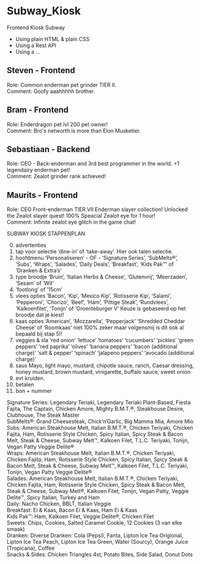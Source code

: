 # Subway_Kiosk
Frontend Kiosk Subway

- Using plain HTML & plain CSS
- Using a Rest API
- Using a ...

## Steven - Frontend
Role: Common enderman pet grinder TIER II.<br>
Comment: Goofy aaahhhhh brother.
## Bram - Frontend
Role: Enderdragon pet lvl 200 pet owner!<br>
Comment: Bro's networth is more than Elon Musketier.
## Sebastiaan - Backend
Role: CEO - Back-enderman and 3rd best programmer in the world. +1 legendairy enderman pet!<br>
Comment: Zealot grinder rank achieved!
## Maurits - Frontend
Role: CEO Front-enderman TIER VII Enderman slayer collection! Unlocked the Zealot slayer quest! 100% Speacial Zealot eye for 1 hour!<br>
Comment: Infinite zealot eye glitch in the game chat!



SUBWAY KIOSK STAPPENPLAN

0. advertenties <br>
1. tap voor selectie ‘dine-in’ of ‘take-away’. Hier ook talen selectie. <br>
2. hoofdmenu ‘Personaliseren’ - OF - ‘Signature Series’, ‘SubMelts®’, ‘Subs’, ‘Wraps’, ‘Salades’, ‘Daily Deals’, ‘Breakfast’, ‘Kids Pak™’ of ‘Dranken & Extra’s’ <br>
3. type broodje ‘Bruin’, ‘Italian Herbs & Cheese’, ‘Glutenvrij’, ‘Meerzaden’, ‘Sesam’ of ‘Wit’ <br>
4. ‘footlong’ of ‘15cm’ <br>
5. vlees opties ‘Bacon’, ‘Kip’, ‘Mexico Kip’, ‘Rotisserie Kip’, ‘Salami’, ‘Pepperoni’, ‘Chorizo’, ‘Beef’, ‘Ham’, ‘Pittige Steak’, ‘Rundvlees’, ‘Kalkoenfilet’, ‘Tonijn’ of ‘Groenteburger V’ Keuze is gebaseerd op het broodje dat je kiest! <br>
6. kaas opties ‘American’, ‘Mozzarella’, ‘Pepperjack’ ‘Shredded Cheddar Cheese’ of ‘Roomkaas’ niet 100% zeker maar volgensmij is dit ook al bepaald bij stap 5!! <br>
7. veggies & sla ‘red onion’ ‘lettuce’ ‘tomatoes’ ‘cucumbers’ ‘pickles’ ‘green peppers’ ‘red paprika’ ‘olives’ ‘banana peppers’ ‘bacon (additional charge)’ ‘salt & pepper’ ‘spinach’ ‘jalapeno peppers’ ‘avocado (additional charge)’ <br>
8. saus Mayo, light mayo, mustard, chipotle sauce, ranch, Caesar dressing, honey mustard, brown mustard, vinigarette, buffalo sauce, sweet onion <br>
9. evt kruiden. <br>
10. betalen <br>
11. bon + nummer <br>

Signature Series: Legendary Teriaki, Legendary Teriaki Plant-Based, Fiesta Fajita, The Captain, Chicken Amore, Mighty B.M.T.®, Steakhouse Desire, Clubhouse, The Steak Master <br>
SubMelts®: Grand Cheesesteak, Chick’n’Garlic, Big Mamma Mia, Amore Mio <br>
Subs: American Steakhouse Melt, Italian B.M.T.®, Chicken Teriyaki, Chicken Fajita, Ham, Rotisserie Style Chicken, Spicy Italian, Spicy Steak & Bacon Melt, Steak & Cheese, Subway Melt™, Kalkoen Filet, T.L.C. Teriyaki, Tonijn, Vegan Patty Veggie Delite® <br>
Wraps: American Steakhouse Melt, Italian B.M.T.®, Chicken Teriyaki, Chicken Fajita, Ham, Rotisserie Style Chicken, Spicy Italian, Spicy Steak & Bacon Melt, Steak & Cheese, Subway Melt™, Kalkoen Filet, T.L.C. Teriyaki, Tonijn, Vegan Patty Veggie Delite® <br>
Salades: American Steakhouse Melt, Italian B.M.T.®, Chicken Teriyaki, Chicken Fajita, Ham, Rotisserie Style Chicken, Spicy Steak & Bacon Melt, Steak & Cheese, Subway Melt®, Kalkoen Filet, Tonijn, Vegan Patty, Veggie Delite™, Spicy Italian, Turkey and Ham <br>
Daily: Nacho Chicken, BBLT, Italian Veggie <br>
Breakfast: Ei & Kaas, Bacon Ei & Kaas, Ham Ei & Kaas <br>
Kids Pak™: Ham, Kalkoen Filet, Veggie Delite®, Chicken Filet <br>
Sweets: Chips, Cookies, Salted Caramel Cookie, 12 Cookies (3 van elke smaak) <br>
Dranken: Diverse Dranken: Cola (Pepsi), Fanta, Lipton Ice Tea Origional, Lipton Ice Tea Peach,  Lipton Ice Tea Green, Water (Sourcy), Orange Juice (Tropicana), Coffee <br>
Snacks & Sides: Chicken Triangles 4st, Potato Bites, Side Salad, Donut Dots <br>
